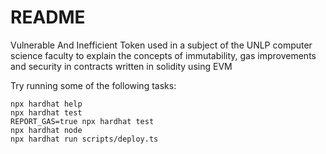 # README

Vulnerable And Inefficient Token used in a subject of the UNLP computer science faculty to explain the concepts of immutability, gas improvements and security in contracts written in solidity using EVM


Try running some of the following tasks:

```shell
npx hardhat help
npx hardhat test
REPORT_GAS=true npx hardhat test
npx hardhat node
npx hardhat run scripts/deploy.ts
```

